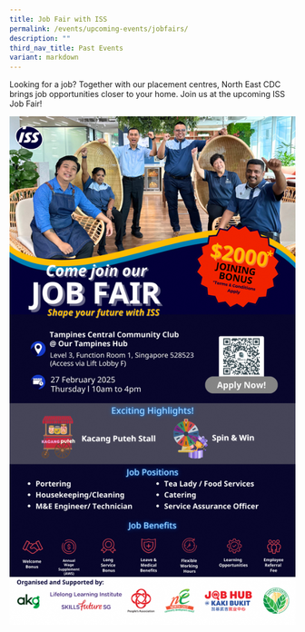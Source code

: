 ```yaml
---
title: Job Fair with ISS
permalink: /events/upcoming-events/jobfairs/
description: ""
third_nav_title: Past Events
variant: markdown
---
```

Looking for a job? Together with our placement centres, North East CDC brings job opportunities closer to your home. Join us at the upcoming ISS Job Fair!

![](/images/Events/Upcoming%20Events/Job%20Fairs/ISS_Stellar_Ace.png)